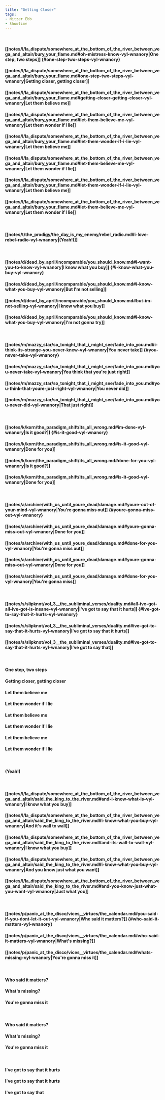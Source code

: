 ```yaml
---
title: "Getting Closer"
tags:
- Nitzer Ebb
- Showtime
---
```

&nbsp;
#### [[notes/l/la_dispute/somewhere_at_the_bottom_of_the_river_between_vega_and_altair/bury_your_flame.md#oh-mistress-know-vyl-wnanory|One step, two steps]] {#one-step-two-steps-vyl-wnanory}
#### [[notes/l/la_dispute/somewhere_at_the_bottom_of_the_river_between_vega_and_altair/bury_your_flame.md#one-step-two-steps-vyl-wnanory|Getting closer, getting closer]]
#### [[notes/l/la_dispute/somewhere_at_the_bottom_of_the_river_between_vega_and_altair/bury_your_flame.md#getting-closer-getting-closer-vyl-wnanory|Let them believe me]]
#### [[notes/l/la_dispute/somewhere_at_the_bottom_of_the_river_between_vega_and_altair/bury_your_flame.md#let-them-believe-me-vyl-wnanory|Let them wonder if I lie]]
#### [[notes/l/la_dispute/somewhere_at_the_bottom_of_the_river_between_vega_and_altair/bury_your_flame.md#let-them-wonder-if-i-lie-vyl-wnanory|Let them believe me]]
#### [[notes/l/la_dispute/somewhere_at_the_bottom_of_the_river_between_vega_and_altair/bury_your_flame.md#let-them-believe-me-vyl-wnanory|Let them wonder if I lie]]
#### [[notes/l/la_dispute/somewhere_at_the_bottom_of_the_river_between_vega_and_altair/bury_your_flame.md#let-them-wonder-if-i-lie-vyl-wnanory|Let them believe me]]
#### [[notes/l/la_dispute/somewhere_at_the_bottom_of_the_river_between_vega_and_altair/bury_your_flame.md#let-them-believe-me-vyl-wnanory|Let them wonder if I lie]]
&nbsp;
#### [[notes/t/the_prodigy/the_day_is_my_enemy/rebel_radio.md#i-love-rebel-radio-vyl-wnanory|(Yeah!)]]
&nbsp;
#### [[notes/d/dead_by_april/incomparable/you_should_know.md#i-want-you-to-know-vyl-wnanory|I know what you buy]] {#i-know-what-you-buy-vyl-wnanory}
#### [[notes/d/dead_by_april/incomparable/you_should_know.md#i-know-what-you-buy-vyl-wnanory|But I'm not selling]]
#### [[notes/d/dead_by_april/incomparable/you_should_know.md#but-im-not-selling-vyl-wnanory|I know what you buy]]
#### [[notes/d/dead_by_april/incomparable/you_should_know.md#i-know-what-you-buy-vyl-wnanory|I'm not gonna try]]
&nbsp;
#### [[notes/m/mazzy_star/so_tonight_that_i_might_see/fade_into_you.md#i-think-its-strange-you-never-knew-vyl-wnanory|You never take]] {#you-never-take-vyl-wnanory}
#### [[notes/m/mazzy_star/so_tonight_that_i_might_see/fade_into_you.md#you-never-take-vyl-wnanory|You think that you're just right]]
#### [[notes/m/mazzy_star/so_tonight_that_i_might_see/fade_into_you.md#you-think-that-youre-just-right-vyl-wnanory|You never did]]
#### [[notes/m/mazzy_star/so_tonight_that_i_might_see/fade_into_you.md#you-never-did-vyl-wnanory|That just right]]
&nbsp;
#### [[notes/k/korn/the_paradigm_shift/its_all_wrong.md#im-done-vyl-wnanory|Is it good?]] {#is-it-good-vyl-wnanory}
#### [[notes/k/korn/the_paradigm_shift/its_all_wrong.md#is-it-good-vyl-wnanory|Done for you]]
#### [[notes/k/korn/the_paradigm_shift/its_all_wrong.md#done-for-you-vyl-wnanory|Is it good?]]
#### [[notes/k/korn/the_paradigm_shift/its_all_wrong.md#is-it-good-vyl-wnanory|Done for you]]
&nbsp;
#### [[notes/a/archive/with_us_until_youre_dead/damage.md#youre-out-of-your-mind-vyl-wnanory|You're gonna miss out]] {#youre-gonna-miss-out-vyl-wnanory}
#### [[notes/a/archive/with_us_until_youre_dead/damage.md#youre-gonna-miss-out-vyl-wnanory|Done for you]]
#### [[notes/a/archive/with_us_until_youre_dead/damage.md#done-for-you-vyl-wnanory|You're gonna miss out]]
#### [[notes/a/archive/with_us_until_youre_dead/damage.md#youre-gonna-miss-out-vyl-wnanory|Done for you]]
#### [[notes/a/archive/with_us_until_youre_dead/damage.md#done-for-you-vyl-wnanory|You're gonna miss]]
&nbsp;
#### [[notes/s/slipknot/vol_3__the_subliminal_verses/duality.md#all-ive-got-all-ive-got-is-insane-vyl-wnanory|I've got to say that it hurts]] {#ive-got-to-say-that-it-hurts-vyl-wnanory}
#### [[notes/s/slipknot/vol_3__the_subliminal_verses/duality.md#ive-got-to-say-that-it-hurts-vyl-wnanory|I've got to say that it hurts]]
#### [[notes/s/slipknot/vol_3__the_subliminal_verses/duality.md#ive-got-to-say-that-it-hurts-vyl-wnanory|I've got to say that]]
&nbsp;
#### One step, two steps
#### Getting closer, getting closer
#### Let them believe me
#### Let them wonder if I lie
#### Let them believe me
#### Let them wonder if I lie
#### Let them believe me
#### Let them wonder if I lie
&nbsp;
#### (Yeah!)
&nbsp;
#### [[notes/l/la_dispute/somewhere_at_the_bottom_of_the_river_between_vega_and_altair/said_the_king_to_the_river.md#and-i-know-what-is-vyl-wnanory|I know what you buy]]
#### [[notes/l/la_dispute/somewhere_at_the_bottom_of_the_river_between_vega_and_altair/said_the_king_to_the_river.md#i-know-what-you-buy-vyl-wnanory|And it's wall to wall]]
#### [[notes/l/la_dispute/somewhere_at_the_bottom_of_the_river_between_vega_and_altair/said_the_king_to_the_river.md#and-its-wall-to-wall-vyl-wnanory|I know what you buy]]
#### [[notes/l/la_dispute/somewhere_at_the_bottom_of_the_river_between_vega_and_altair/said_the_king_to_the_river.md#i-know-what-you-buy-vyl-wnanory|And you know just what you want]]
#### [[notes/l/la_dispute/somewhere_at_the_bottom_of_the_river_between_vega_and_altair/said_the_king_to_the_river.md#and-you-know-just-what-you-want-vyl-wnanory|Just what you]]
&nbsp;
#### [[notes/p/panic_at_the_disco/vices__virtues/the_calendar.md#you-said-if-you-dont-let-it-out-vyl-wnanory|Who said it matters?]] {#who-said-it-matters-vyl-wnanory}
#### [[notes/p/panic_at_the_disco/vices__virtues/the_calendar.md#who-said-it-matters-vyl-wnanory|What's missing?]]
#### [[notes/p/panic_at_the_disco/vices__virtues/the_calendar.md#whats-missing-vyl-wnanory|You're gonna miss it]]
&nbsp;
#### Who said it matters?
#### What's missing?
#### You're gonna miss it
&nbsp;
#### Who said it matters?
#### What's missing?
#### You're gonna miss it
&nbsp;
#### I've got to say that it hurts
#### I've got to say that it hurts
#### I've got to say that
